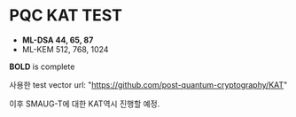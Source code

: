 # PQC KAT TEST
* **ML-DSA 44, 65, 87**
* ML-KEM 512, 768, 1024

**BOLD** is complete

사용한 test vector url: "https://github.com/post-quantum-cryptography/KAT"

이후 SMAUG-T에 대한 KAT역시 진행할 예정.